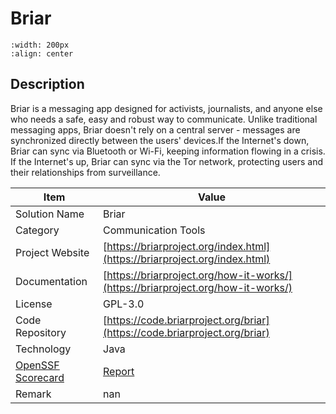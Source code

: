 # Briar 



```{image} https://briarproject.org/img/briar-logo-header.svg 
:width: 200px 
:align: center 
```

## Description 
Briar is a messaging app designed for activists, journalists, and anyone else who needs a safe, easy and robust way to communicate. Unlike traditional messaging apps, Briar doesn't rely on a central server - messages are synchronized directly between the users' devices.If the Internet's down, Briar can sync via Bluetooth or Wi-Fi, keeping information flowing in a crisis. If the Internet's up, Briar can sync via the Tor network, protecting users and their relationships from surveillance.

| Item |  Value |
| ------ | ------ |
| Solution Name | Briar |
| Category | Communication Tools |
| Project Website | [https://briarproject.org/index.html](https://briarproject.org/index.html) |
| Documentation | [https://briarproject.org/how-it-works/](https://briarproject.org/how-it-works/) |
| License | GPL-3.0 |
| Code Repository | [https://code.briarproject.org/briar](https://code.briarproject.org/briar) |
| Technology | Java |
| [OpenSSF Scorecard](https://scorecard.dev/) | [Report](https://securityscorecards.dev/viewer/?uri=code.briarproject.org/briar) |
| Remark | nan |  


